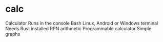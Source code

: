 # calc
Calculator
Runs in the console
Bash Linux, 
Android or Windows terminal 
Needs Rust installed
RPN arithmetic 
Programmable calculator
Simple graphs



